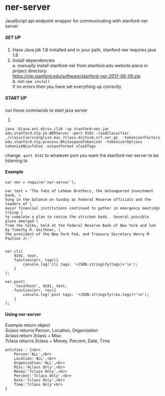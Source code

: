 # ner-server
JavaScript api endpoint wrapper for communicating with stanford-ner server

##### SET UP
1. Have Java jdk 1.8 installed and in your path, stanford-ner requires java 1.8
2. Install dependencies<br>
     a. manually install stanford-ner from stanford.edu website place in project directory<br/>
		https://nlp.stanford.edu/software/stanford-ner-2017-06-09.zip<br/>
     b. run `npm install`<br/>
If no errors then you have set everything up correctly<br/>

##### START UP

run these commands to start java server

1.
```
java -Djava.ext.dirs=./lib -cp stanford-ner.jar edu.stanford.nlp.ie.NERServer -port 9191 -loadClassifier ./classifiers/english.muc.7class.distsim.crf.ser.gz  -tokenizerFactory edu.stanford.nlp.process.WhitespaceTokenizer -tokenizerOptions tokenizeNLs=false -outputFormat slashTags
``` 
change `-port 9191` to whatever port you want the stanford-ner server to be listening to



#### Example
```
var ner = require('ner-server');

var text = "The fate of Lehman Brothers, the beleaguered investment bank, \
hung in the balance on Sunday as Federal Reserve officials and the leaders of \
major financial institutions continued to gather in emergency meetings trying \
to complete a plan to rescue the stricken bank.  Several possible plans emerged \
from the talks, held at the Federal Reserve Bank of New York and led by Timothy R. Geithner, \
the president of the New York Fed, and Treasury Secretary Henry M. Paulson Jr."


ner.cli(
	9191, text,
	function(err, tags){
		console.log('cli tags: '+JSON.stringify(tags)+'\n');
	}
);

ner.post(
	'localhost', 9191, text, 
	function(err, res){
		console.log('post tags: '+JSON.stringify(res.tags)+'\n');
	}
);
```

#### Using ner-server
Example return object<br/>
3class returns Person, Location, Organization<br/>
4class return 3class + Misc<br/>
7class returns 3class + Money, Percent, Date, Time<br/>

```
entities : {<br>
	Person:'ALL',<br>
	Location:'ALL',<br>
	Organization:'ALL',<br>
	Misc:'4class Only',<br>
	Money:'7class Only',<br>
	Percent:'7class Only',<br>
	Date:'7class Only',<br>
	Time:'7class Only'<br>
}
```

